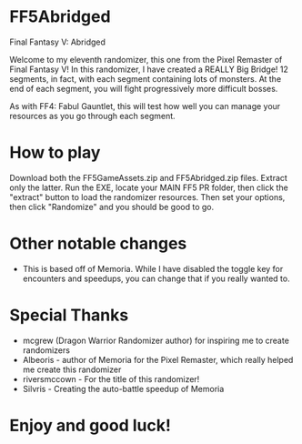 # FF5Abridged
Final Fantasy V:  Abridged

Welcome to my eleventh randomizer, this one from the Pixel Remaster of Final Fantasy V!  In this randomizer, I have created a REALLY Big Bridge!
12 segments, in fact, with each segment containing lots of monsters.  At the end of each segment, you will fight progressively more difficult bosses.

As with FF4: Fabul Gauntlet, this will test how well you can manage your resources as you go through each segment.

# How to play
Download both the FF5GameAssets.zip and FF5Abridged.zip files.  Extract only the latter.  Run the EXE, locate your MAIN FF5 PR folder, then click the "extract" button
to load the randomizer resources.  Then set your options, then click "Randomize" and you should be good to go.

# Other notable changes
- This is based off of Memoria.  While I have disabled the toggle key for encounters and speedups, you can change that if you really wanted to.

# Special Thanks
- mcgrew (Dragon Warrior Randomizer author) for inspiring me to create randomizers
- Albeoris - author of Memoria for the Pixel Remaster, which really helped me create this randomizer
- riversmccown - For the title of this randomizer!
- Silvris - Creating the auto-battle speedup of Memoria

# Enjoy and good luck!

